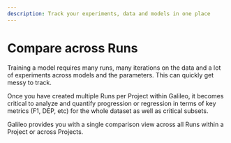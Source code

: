 ```yaml
---
description: Track your experiments, data and models in one place
---
```


# Compare across Runs

Training a model requires many runs, many iterations on the data and a lot of experiments across models and the parameters. This can quickly get messy to track.

Once you have created multiple Runs per Project within Galileo, it becomes critical to analyze and quantify progression or regression in terms of key metrics (F1, DEP, etc) for the whole dataset as well as critical subsets.

Galileo provides you with a single comparison view across all Runs within a Project or across Projects.&#x20;



<figure><img src="../../.gitbook/assets/Screen Shot 2023-01-12 at 11.09.23 PM.png" alt=""><figcaption></figcaption></figure>

